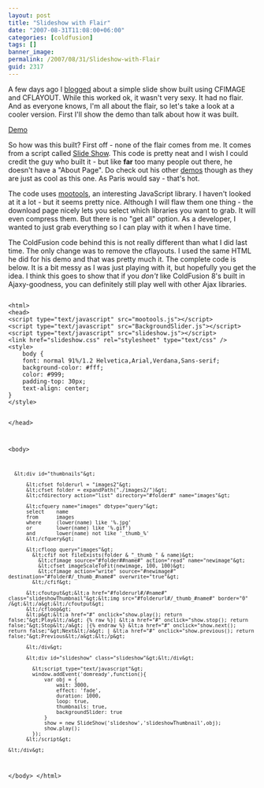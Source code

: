 ```yaml
---
layout: post
title: "Slideshow with Flair"
date: "2007-08-31T11:08:00+06:00"
categories: [coldfusion]
tags: []
banner_image: 
permalink: /2007/08/31/Slideshow-with-Flair
guid: 2317
---
```


A few days ago I <a href="http://www.raymondcamden.com/index.cfm/2007/8/29/Simple-image-slide-show-built-in-ColdFusion-8">blogged</a> about a simple slide show built using CFIMAGE and CFLAYOUT. While this worked ok, it wasn't very sexy. It had no flair. And as everyone knows, I'm all about the flair, so let's take a look at a cooler version. First I'll show the demo than talk about how it was built.
<!--more-->
<p/>
<a href="http://www.coldfusionjedi.com/demos/mooslideshow/test.cfm">Demo</a>
<p/>
So how was this built? First off - none of the flair comes from me. It comes from a script called <a href="http://www.phatfusion.net/slideshow/index.htm">Slide Show</a>. This code is pretty neat and I wish I could credit the guy who built it - but like <b>far</b> too many people out there, he doesn't have a "About Page". Do check out his other <a href="http://www.phatfusion.net/">demos</a> though as they are just as cool as this one. As Paris would say - that's hot.
<p/>

The code uses <a href="http://mootools.net/">mootools</a>, an interesting JavaScript library. I haven't looked at it a lot - but it seems pretty nice. Although I will flaw them one thing - the download page nicely lets you select which libraries you want to grab. It will even compress them. But there is no "get all" option. As a developer, I wanted to just grab everything so I can play with it when I have time.
<p/>

The ColdFusion code behind this is not really different than what I did last time. The only change was to remove the cflayouts. I used the same HTML he did for his demo and that was pretty much it. The complete code is below. It is a bit messy as I was just playing with it, but hopefully you get the idea. I think this goes to show that if you <i>don't</i> like ColdFusion 8's built in Ajaxy-goodness, you can definitely still play well with other Ajax libraries.
<p/>

<code>
&lt;html&gt;
&lt;head&gt;
&lt;script type="text/javascript" src="mootools.js"&gt;&lt;/script&gt;
&lt;script type="text/javascript" src="BackgroundSlider.js"&gt;&lt;/script&gt;
&lt;script type="text/javascript" src="slideshow.js"&gt;&lt;/script&gt;
&lt;link href="slideshow.css" rel="stylesheet" type="text/css" /&gt;
&lt;style&gt;
	body {
    font: normal 91%/1.2 Helvetica,Arial,Verdana,Sans-serif;
	background-color: #fff;
	color: #999;
	padding-top: 30px;
	text-align: center;
}
&lt;/style&gt;

&lt;/head&gt;

&lt;body&gt;

	  &lt;div id="thumbnails"&gt;
		  
		  &lt;cfset folderurl = "images2"&gt;
		  &lt;cfset folder = expandPath("./images2/")&gt;
		  &lt;cfdirectory action="list" directory="#folder#" name="images"&gt;
		  
		  &lt;cfquery name="images" dbtype="query"&gt;
		  select	name
		  from		images
		  where 	(lower(name) like '%.jpg'
		  or		lower(name) like '%.gif')
		  and		lower(name) not like '_thumb_%'
		  &lt;/cfquery&gt;
		  
		  &lt;cfloop query="images"&gt;
			&lt;cfif not fileExists(folder & "_thumb_" & name)&gt;
			  &lt;cfimage source="#folder##name#" action="read" name="newimage"&gt;
			  &lt;cfset imageScaleToFit(newimage, 100, 100)&gt;
			  &lt;cfimage action="write" source="#newimage#" destination="#folder#/_thumb_#name#" overwrite="true"&gt;
			&lt;/cfif&gt;
			
		  &lt;cfoutput&gt;&lt;a href="#folderurl#/#name#" class="slideshowThumbnail"&gt;&lt;img src="#folderurl#/_thumb_#name#" border="0" /&gt;&lt;/a&gt;&lt;/cfoutput&gt;
		  &lt;/cfloop&gt;		  
		  &lt;p&gt;&lt;a href="#" onclick="show.play(); return false;"&gt;Play&lt;/a&gt; {% raw %}| &lt;a href="#" onclick="show.stop(); return false;"&gt;Stop&lt;/a&gt; |{% endraw %} &lt;a href="#" onclick="show.next(); return false;"&gt;Next&lt;/a&gt; | &lt;a href="#" onclick="show.previous(); return false;"&gt;Previous&lt;/a&gt;&lt;/p&gt;

		  &lt;/div&gt;
		  
		  &lt;div id="slideshow" class="slideshow"&gt;&lt;/div&gt;

			&lt;script type="text/javascript"&gt;
		  	window.addEvent('domready',function(){
				var obj = {
					wait: 3000, 
					effect: 'fade',
					duration: 1000, 
					loop: true, 
					thumbnails: true,
					backgroundSlider: true
				}
				show = new SlideShow('slideshow','slideshowThumbnail',obj);
				show.play();
			});
		  &lt;/script&gt;
	
	&lt;/div&gt;

&lt;/body&gt;
&lt;/html&gt;
</code>